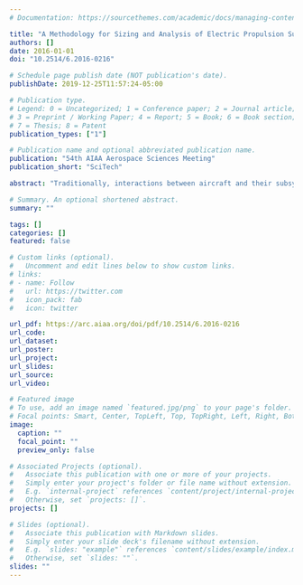 ```yaml
---
# Documentation: https://sourcethemes.com/academic/docs/managing-content/

title: "A Methodology for Sizing and Analysis of Electric Propulsion Subsystems for Unmanned Aerial Vehicles"
authors: []
date: 2016-01-01
doi: "10.2514/6.2016-0216"

# Schedule page publish date (NOT publication's date).
publishDate: 2019-12-25T11:57:24-05:00

# Publication type.
# Legend: 0 = Uncategorized; 1 = Conference paper; 2 = Journal article;
# 3 = Preprint / Working Paper; 4 = Report; 5 = Book; 6 = Book section;
# 7 = Thesis; 8 = Patent
publication_types: ["1"]

# Publication name and optional abbreviated publication name.
publication: "54th AIAA Aerospace Sciences Meeting"
publication_short: "SciTech"

abstract: "Traditionally, interactions between aircraft and their subsystems are estimated by empirical relationships based on historical data. However, in the case of unconventional designs or implementation of recent technologies, these estimations cannot fully capture the interactions between system and subsystem levels. This paper lays out a methodology for evaluating subsystem level effects of electric propulsion technology on system level design metrics of an unmanned aerial vehicle (UAV). The proposed approach relies on parametric subsystem models to estimate vehicle and mission level measures of performance and integrates the electric propulsion subsystem sizing with vehicle sizing at the conceptual design stage. The methodology is applied to a baseline UAV in the Pacelab SysArc design environment. Then, the electric propulsion architecture is compared to a turboprop engine through the estimated vehicle and mission level performance characteristics."

# Summary. An optional shortened abstract.
summary: ""

tags: []
categories: []
featured: false

# Custom links (optional).
#   Uncomment and edit lines below to show custom links.
# links:
# - name: Follow
#   url: https://twitter.com
#   icon_pack: fab
#   icon: twitter

url_pdf: https://arc.aiaa.org/doi/pdf/10.2514/6.2016-0216
url_code:
url_dataset:
url_poster:
url_project:
url_slides:
url_source:
url_video:

# Featured image
# To use, add an image named `featured.jpg/png` to your page's folder. 
# Focal points: Smart, Center, TopLeft, Top, TopRight, Left, Right, BottomLeft, Bottom, BottomRight.
image:
  caption: ""
  focal_point: ""
  preview_only: false

# Associated Projects (optional).
#   Associate this publication with one or more of your projects.
#   Simply enter your project's folder or file name without extension.
#   E.g. `internal-project` references `content/project/internal-project/index.md`.
#   Otherwise, set `projects: []`.
projects: []

# Slides (optional).
#   Associate this publication with Markdown slides.
#   Simply enter your slide deck's filename without extension.
#   E.g. `slides: "example"` references `content/slides/example/index.md`.
#   Otherwise, set `slides: ""`.
slides: ""
---
```

